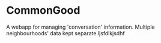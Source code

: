 # CommonGood
A webapp for managing 'conversation' information. Multiple neighbourhoods' data kept separate.ljsfdlkjsdhf